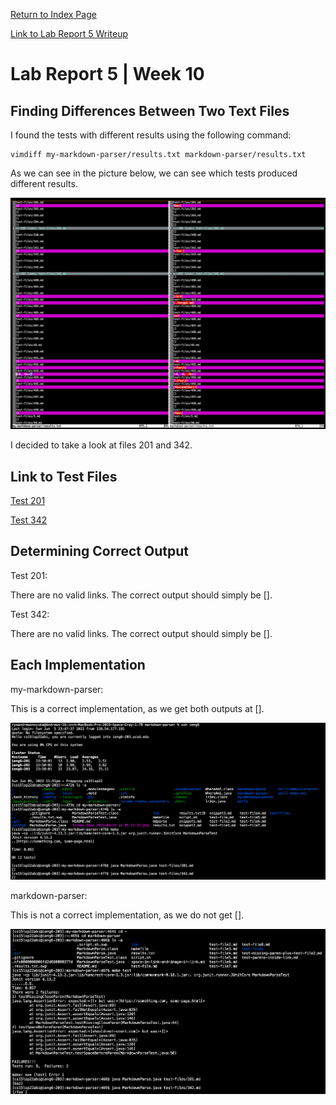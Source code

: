 [Return to Index Page](https://andrewonozuka.github.io/cse15l-lab-reports/index)

[Link to Lab Report 5 Writeup](https://docs.google.com/document/d/1SDw_yH2dxa5G4i6Vewm_5wglgdgoVNY-o8AtrPuPQmc/edit#)

# Lab Report 5 | Week 10

## Finding Differences Between Two Text Files

I found the tests with different results using the following command:

```
vimdiff my-markdown-parser/results.txt markdown-parser/results.txt
```

As we can see in the picture below, we can see which tests produced different results.

![](https://github.com/andrewonozuka/cse15l-lab-reports/blob/main/ss-lr5/Screen%20Shot%202022-06-05%20at%2023.33.37.png?raw=true)

I decided to take a look at files 201 and 342.

## Link to Test Files

[Test 201](https://github.com/nidhidhamnani/markdown-parser/blob/main/test-files/201.md)

[Test 342](https://github.com/nidhidhamnani/markdown-parser/blob/main/test-files/342.md)

## Determining Correct Output

Test 201:

There are no valid links. The correct output should simply be [].

Test 342:

There are no valid links. The correct output should simply be [].

## Each Implementation

my-markdown-parser:

This is a correct implementation, as we get both outputs at [].

![](https://github.com/andrewonozuka/cse15l-lab-reports/blob/main/ss-lr5/Screen%20Shot%202022-06-05%20at%2023.52.02.png?raw=true)

markdown-parser:

This is not a correct implementation, as we do not get [].

![](https://github.com/andrewonozuka/cse15l-lab-reports/blob/main/ss-lr5/Screen%20Shot%202022-06-05%20at%2023.50.46.png?raw=true)


